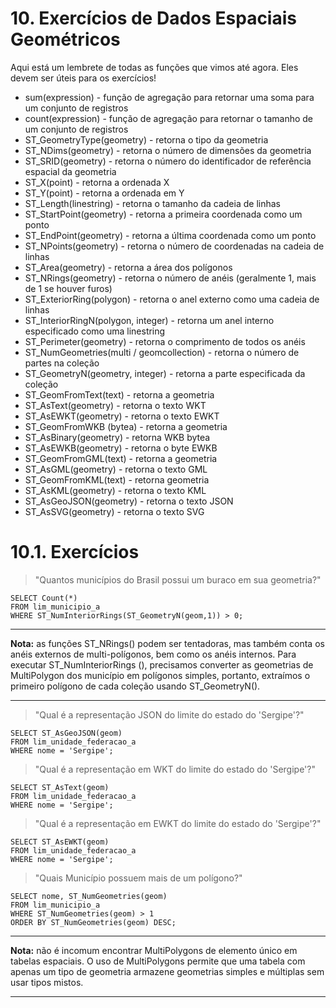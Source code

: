 # 10. Exercícios de Dados Espaciais Geométricos

Aqui está um lembrete de todas as funções que vimos até agora. Eles devem ser úteis para os exercícios!

* sum(expression) - função de agregação para retornar uma soma para um conjunto de registros
* count(expression) - função de agregação para retornar o tamanho de um conjunto de registros
* ST_GeometryType(geometry) - retorna o tipo da geometria
* ST_NDims(geometry) - retorna o número de dimensões da geometria
* ST_SRID(geometry) - retorna o número do identificador de referência espacial da geometria
* ST_X(point) - retorna a ordenada X
* ST_Y(point) - retorna a ordenada em Y
* ST_Length(linestring) - retorna o tamanho da cadeia de linhas
* ST_StartPoint(geometry) - retorna a primeira coordenada como um ponto
* ST_EndPoint(geometry) - retorna a última coordenada como um ponto
* ST_NPoints(geometry) - retorna o número de coordenadas na cadeia de linhas
* ST_Area(geometry) - retorna a área dos polígonos
* ST_NRings(geometry) - retorna o número de anéis (geralmente 1, mais de 1 se houver furos)
* ST_ExteriorRing(polygon) - retorna o anel externo como uma cadeia de linhas
* ST_InteriorRingN(polygon, integer) - retorna um anel interno especificado como uma linestring
* ST_Perimeter(geometry) - retorna o comprimento de todos os anéis
* ST_NumGeometries(multi / geomcollection) - retorna o número de partes na coleção
* ST_GeometryN(geometry, integer) - retorna a parte especificada da coleção
* ST_GeomFromText(text) - retorna a geometria
* ST_AsText(geometry) - retorna o texto WKT
* ST_AsEWKT(geometry) - retorna o texto EWKT
* ST_GeomFromWKB (bytea) - retorna a geometria
* ST_AsBinary(geometry) - retorna WKB bytea
* ST_AsEWKB(geometry) - retorna o byte EWKB
* ST_GeomFromGML(text) - retorna a geometria
* ST_AsGML(geometry) - retorna o texto GML
* ST_GeomFromKML(text) - retorna geometria
* ST_AsKML(geometry) - retorna o texto KML
* ST_AsGeoJSON(geometry) - retorna o texto JSON
* ST_AsSVG(geometry) - retorna o texto SVG

# 10.1. Exercícios

>"Quantos municípios do Brasil possui um buraco em sua geometria?"

    SELECT Count(*)
    FROM lim_municipio_a
    WHERE ST_NumInteriorRings(ST_GeometryN(geom,1)) > 0;
***
**Nota:**
 as funções ST_NRings() podem ser tentadoras, mas também conta os anéis externos de multi-polígonos, bem como os anéis internos. Para executar ST_NumInteriorRings (), precisamos converter as geometrias de MultiPolygon dos município em polígonos simples, portanto, extraímos o primeiro polígono de cada coleção usando ST_GeometryN().
***
>"Qual é a representação JSON do limite do estado do 'Sergipe'?"

    SELECT ST_AsGeoJSON(geom)
    FROM lim_unidade_federacao_a
    WHERE nome = 'Sergipe';

>"Qual é a representação em WKT do limite do estado do 'Sergipe'?"

    SELECT ST_AsText(geom)
    FROM lim_unidade_federacao_a
    WHERE nome = 'Sergipe';

>"Qual é a representação em EWKT do limite do estado do 'Sergipe'?"

    SELECT ST_AsEWKT(geom)
    FROM lim_unidade_federacao_a
    WHERE nome = 'Sergipe';

>"Quais Município possuem mais de um polígono?"

    SELECT nome, ST_NumGeometries(geom)
    FROM lim_municipio_a
    WHERE ST_NumGeometries(geom) > 1
    ORDER BY ST_NumGeometries(geom) DESC;

***
**Nota:**
 não é incomum encontrar MultiPolygons de elemento único em tabelas espaciais. O uso de MultiPolygons permite que uma tabela com apenas um tipo de geometria armazene geometrias simples e múltiplas sem usar tipos mistos.
***


